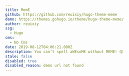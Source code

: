 ```yaml
---
title: MemE
github: https://github.com/reuixiy/hugo-theme-meme
demo: https://themes.gohugo.io/theme/hugo-theme-meme/
author: reuixiy
ssg:
  - Hugo
cms:
  - No Cms
date: 2019-08-12T04:06:21.000Z
description: You can’t spell aWEsoME without MEME! 😝
stale: false
disabled: true
disabled_reason: demo url not found
---
```

